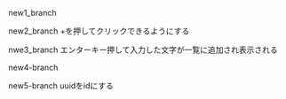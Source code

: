 new1_branch

new2_branch +を押してクリックできるようにする

nwe3_branch エンターキー押して入力した文字が一覧に追加され表示される

new4-branch

new5-branch uuidをidにする

